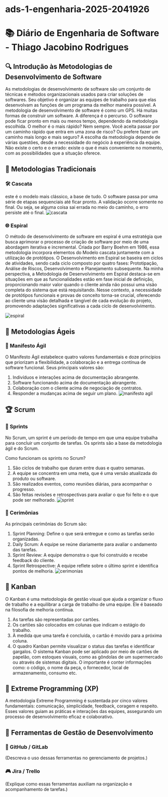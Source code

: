# ads-1-engenharia-2025-2041926
# 📚 Diário de Engenharia de Software - Thiago Jacobino Rodrigues

## 🔍 Introdução às Metodologias de Desenvolvimento de Software  
As metodologias de desenvolvimento de software são um conjunto de técnicas e métodos organizacionais usados para criar soluções de softwares. Seu objetivo é organizar as equipes de trabalho para que elas desenvolvam as funções de um programa da melhor maneira possível. A metodologia de desenvolvimento de software é como um GPS. Há muitas formas de construir um software. A diferença é o percurso. O software pode ficar pronto em mais ou menos tempo, dependendo da metodologia escolhida. O melhor é o mais rápido? Nem sempre. Você aceita passar por um caminho rápido que entra em uma zona de risco? Ou prefere fazer um caminho mais longo e mais seguro?
A escolha da metodologia depende de várias questões, desde a necessidade do negócio à experiência da equipe. Não existe o certo e o errado: existe o que é mais conveniente no momento, com as possibilidades que a situação oferece.

## 📖 Metodologias Tradicionais  
### 🛠️ Cascata  
este é o modelo mais clássico, a base de tudo. O software passa por uma série de etapas sequenciais até ficar pronto. A validação ocorre somente no final. Ou seja, se alguma coisa sai errada no meio do caminho, o erro persiste até o final.
![cascata](https://github.com/user-attachments/assets/afd952f2-c33d-4264-a8a7-b83b0a750f61)

### 🌐 Espiral  
O método de desenvolvimento de software em espiral é uma estratégia que busca aprimorar o processo de criação de software por meio de uma abordagem iterativa e incremental. Criada por Barry Boehm em 1986, essa metodologia incorpora elementos do Modelo cascata juntamente com a utilização de protótipos. O Desenvolvimento em Espiral se baseira em ciclos de atividades, sendo cada ciclo composto por quatro fases: Prototipação, Análise de Riscos, Desenvolvimento e Planejamento subsequente.
Na minha perspectiva, a Metodologia de Desenvolvimento em Espiral destaca-se em situações em que as funcionalidades estão em fase inicial de definição, proporcionando maior valor quando o cliente ainda não possui uma visão completa do sistema que está requisitando. Nesse contexto, a necessidade de protótipos funcionais e provas de conceito torna-se crucial, oferecendo ao cliente uma visão detalhada e tangível de cada evolução do projeto, promovendo adaptações significativas a cada ciclo de desenvolvimento.

![espiral](https://github.com/user-attachments/assets/b487b814-eacd-443d-981c-03bbf9df0cdb)


## 💪 Metodologias Ágeis  
### 📖 Manifesto Ágil  
O Manifesto Ágil estabelece quatro valores fundamentais e doze princípios que priorizam a flexibilidade, a colaboração e a entrega contínua de software funcional. Seus principais valores são:
1. Indivíduos e interações acima de documentação abrangente.
2. Software funcionando acima de documentação abrangente.
3. Colaboração com o cliente acima de negociação de contratos.
4. Responder a mudanças acima de seguir um plano.
![manifesto agil](https://github.com/user-attachments/assets/5c685009-2003-43cd-b1fd-51c0d8e97423)

## 🏆 Scrum  
### 📅 Sprints  
No Scrum, um sprint é um período de tempo em que uma equipe trabalha para concluir um conjunto de tarefas. Os sprints são a base da metodologia ágil e do Scrum.

Como funcionam os sprints no Scrum?
1. São ciclos de trabalho que duram entre duas e quatro semanas.
2. A equipe se concentra em uma meta, que é uma versão atualizada do produto ou software.
3. São realizados eventos, como reuniões diárias, para acompanhar o progresso.
4. São feitas revisões e retrospectivas para avaliar o que foi feito e o que pode ser melhorado.
![sprint](https://github.com/user-attachments/assets/85dec7d4-c972-4081-99cc-34e9e2c5f7ba)

### 💬 Cerimônias  
As principais cerimônias do Scrum são:

1. Sprint Planning: Define o que será entregue e como as tarefas serão organizadas.
2. Daily Scrum: A equipe se reúne diariamente para avaliar o andamento das tarefas.
3. Sprint Review: A equipe demonstra o que foi construído e recebe feedback do cliente.
4. Sprint Retrospective: A equipe reflete sobre o último sprint e identifica pontos de melhoria.
![cerimonias](https://github.com/user-attachments/assets/56ea99b2-743b-4d9c-8b88-5ee2e218d81f)

## 🎯 Kanban  
O Kanban é uma metodologia de gestão visual que ajuda a organizar o fluxo de trabalho e a equilibrar a carga de trabalho de uma equipe. Ele é baseado na filosofia de melhoria contínua.
1. As tarefas são representadas por cartões.
2. Os cartões são colocados em colunas que indicam o estágio do trabalho.
3. À medida que uma tarefa é concluída, o cartão é movido para a próxima coluna.
4. O quadro Kanban permite visualizar o status das tarefas e identificar gargalos.
O sistema Kanban pode ser aplicado por meio de cartões de papelão, com estoques visuais, como as gôndolas de um supermercado ou através de sistemas digitais. O importante é conter informações como: o código, o nome da peça, o fornecedor, local de armazenamento, consumo etc.

## 🚀 Extreme Programming (XP)  
A metodologia Extreme Programming é sustentada por cinco valores fundamentais: comunicação, simplicidade, feedback, coragem e respeito. Esses valores guiam as práticas e interações das equipes, assegurando um processo de desenvolvimento eficaz e colaborativo.

## 🔧 Ferramentas de Gestão de Desenvolvimento  
### 💪 GitHub / GitLab  
(Descreva o uso dessas ferramentas no gerenciamento de projetos.)

### 🎮 Jira / Trello  
(Explique como essas ferramentas auxiliam na organização e acompanhamento de tarefas.)
